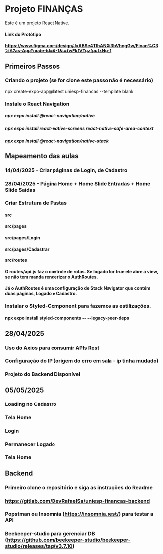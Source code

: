 # Projeto FINANÇAS
Este é um projeto React Native.

#### Link do Protótipo
#### https://www.figma.com/design/JxABSe4TIhANXi3bVhngGw/Finan%C3%A7as-App?node-id=0-1&t=fwFkfVTqzfpufxNg-1

## Primeiros Passos

### Criando o projeto (se for clone este passo não é necessário)

npx create-expo-app@latest uniesp-financas --template blank

### Instale o React Navigation
##### npx expo install @react-navigation/native
##### npx expo install react-native-screens react-native-safe-area-context
##### npx expo install @react-navigation/native-stack



## Mapeamento das aulas

### 14/04/2025 - Criar páginas de Login, de Cadastro

### 28/04/2025 - Página Home + Home Slide Entradas + Home Slide Saídas


### Criar Estrutura de Pastas
#### src
#### src/pages
#### src/pages/Login
#### src/pages/Cadastrar
#### src/routes

#### O routes/api.js faz o controle de rotas. Se logado for true ele abre a view, se não tem manda renderizar o AuthRoutes.
#### Já o AuthRoutes é uma configuração de Stack Navigator que contém duas páginas, Logado e Cadastro.

### Instalar o Styled-Component para fazemos as estilizações.

#### npx expo install styled-components -- --legacy-peer-deps

## 28/04/2025
### Uso do Axios para consumir APIs Rest
### Configuração do IP (origem do erro em sala - ip tinha mudado)
### Projeto do Backend Disponível

## 05/05/2025
### Loading no Cadastro
### Tela Home
### Login
### Permanecer Logado
### Tela Home

## Backend

### Primeiro clone o repositório e siga as instruções do Readme
### https://gitlab.com/DevRafaelSa/uniesp-financas-backend
### Popstman ou Insomnia (https://insomnia.rest/) para testar a API
### Beekeeper-studio para gerenciar DB (https://github.com/beekeeper-studio/beekeeper-studio/releases/tag/v3.7.10)

